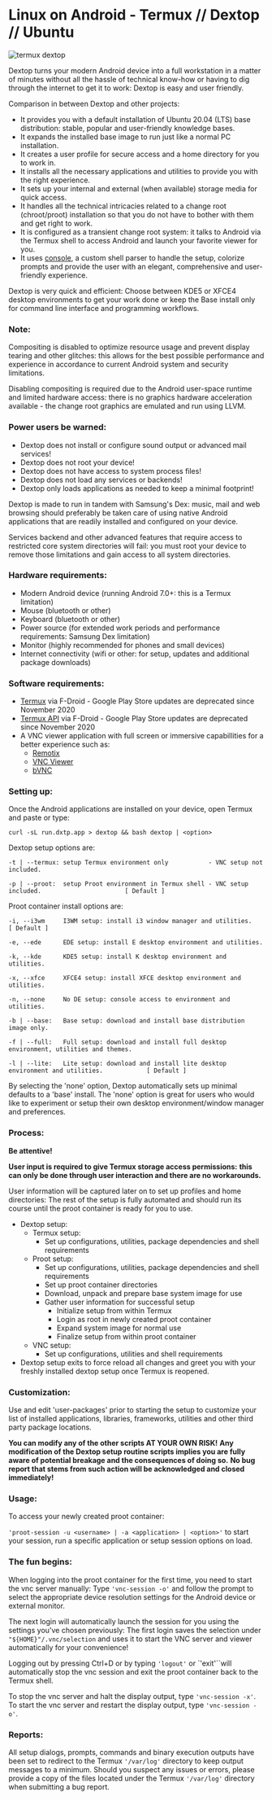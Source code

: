 # Linux on Android -  Termux // Dextop // Ubuntu
 
![termux dextop](https://github.com/nathaneltitane/dextop/blob/master/dextop.png?raw=true)

Dextop turns your modern Android device into a full workstation in a matter of minutes without all the hassle of technical know-how or having to dig through the internet to get it to work: Dextop is easy and user friendly.

Comparison in between Dextop and other projects:

- It provides you with a default installation of Ubuntu 20.04 (LTS) base distribution: stable, popular and user-friendly knowledge bases.
- It expands the installed base image to run just like a normal PC installation.
- It creates a user profile for secure access and a home directory for you to work in.
- It installs all the necessary applications and utilities to provide you with the right experience.
- It sets up your internal and external (when available) storage media for quick access.
- It handles all the technical intricacies related to a change root (chroot/proot) installation so that you do not have to bother with them and get right to work.
- It is configured as a transient change root system: it talks to Android via the Termux shell to access Android and launch your favorite viewer for you.
- It uses [console](https://github.com/nathaneltitane/console), a custom shell parser to handle the setup, colorize prompts and provide the user with an elegant, comprehensive and user-friendly experience.

Dextop is very quick and efficient:
Choose between KDE5 or XFCE4 desktop environments to get your work done or keep the Base install only for command line interface and programming workflows.

### Note:

Compositing is disabled to optimize resource usage and prevent display tearing and other glitches: this allows for the best possible performance and experience in accordance to current Android system and security limitations.

Disabling compositing is required due to the Android user-space runtime and limited hardware access: there is no graphics hardware acceleration available - the change root graphics are emulated and run using LLVM.

### Power users be warned:

- Dextop does not install or configure sound output or advanced mail services!
- Dextop does not root your device!
- Dextop does not have access to system process files!
- Dextop does not load any services or backends!
- Dextop only loads applications as needed to keep a minimal footprint!

Dextop is made to run in tandem with Samsung's Dex: music, mail and web browsing should preferably be taken care of using native Android applications that are readily installed and configured on your device.

Services backend and other advanced features that require access to restricted core system directories will fail: you must root your device to remove those limitations and gain access to all system directories.

### Hardware requirements:

- Modern Android device (running Android 7.0+: this is a Termux limitation)
- Mouse (bluetooth or other)
- Keyboard (bluetooth or other)
- Power source (for extended work periods and performance requirements: Samsung Dex limitation)
- Monitor (highly recommended for phones and small devices)
- Internet connectivity (wifi or other: for setup, updates and additional package downloads)

### Software requirements:

- [Termux](https://f-droid.org/en/packages/com.termux/ "Termux by Fredrik Fornwall")             via F-Droid - Google Play Store updates are deprecated since November 2020
- [Termux API](https://f-droid.org/en/packages/com.termux.api/ "Termux API by Fredrik Fornwall") via F-Droid - Google Play Store updates are deprecated since November 2020
- A VNC viewer application with full screen or immersive capabillities for a better experience such as:
   - [Remotix](https://play.google.com/store/apps/details?id=com.nulana.android.remotix "Remotix Remote Desktop by Nulana")
   - [VNC Viewer ](https://play.google.com/store/apps/details?id=com.realvnc.viewer.android "VNC Viewer by RealVNC Ltd.")
   - [bVNC](https://play.google.com/store/apps/details?id=com.iiordanov.freebVNC "bVNC by Iordan Iordanov")

### Setting up:

Once the Android applications are installed on your device, open Termux and paste or type:

`curl -sL run.dxtp.app > dextop && bash dextop | <option>`

Dextop setup options are:

`-t | --termux: setup Termux environment only           - VNC setup not included.`

`-p | --proot:  setup Proot environment in Termux shell - VNC setup included.                       [ Default ]`

Proot container install options are:

`-i, --i3wm     I3WM setup: install i3 window manager and utilities.                                [ Default ]`


`-e, --ede      EDE setup: install E desktop environment and utilities.`

`-k, --kde      KDE5 setup: install K desktop environment and utilities.`

`-x, --xfce     XFCE4 setup: install XFCE desktop environment and utilities.`

`-n, --none     No DE setup: console access to environment and utilities.`


`-b | --base:   Base setup: download and install base distribution image only.                                 `

`-f | --full:   Full setup: download and install full desktop environment, utilities and themes.               `

`-l | --lite:   Lite setup: download and install lite desktop environment and utilities.            [ Default ]`


By selecting the 'none' option, Dextop automatically sets up minimal defaults to a 'base' install.
The 'none' option is great for users who would like to experiment or setup their own desktop environment/window manager and preferences.

### Process:

**Be attentive!**

**User input is required to give Termux storage access permissions:**
**this can only be done through user interaction and there are no workarounds.**

User information will be captured later on to set up profiles and home directories:
The rest of the setup is fully automated and should run its course until the proot container is ready for you to use.

- Dextop setup:
   - Termux setup:
      - Set up configurations, utilities, package dependencies and shell requirements
   - Proot setup:
      - Set up configurations, utilities, package dependencies and shell requirements
      - Set up proot container directories
      - Download, unpack and prepare base system image for use
      - Gather user information for successful setup
         - Initialize setup from within Termux
         - Login as root in newly created proot container
         - Expand system image for normal use
         - Finalize setup from within proot container
   - VNC setup:
      - Set up configurations, utilities and shell requirements
- Dextop setup exits to force reload all changes and greet you with your freshly installed dextop setup once Termux is reopened.

### Customization:

Use and edit 'user-packages' prior to starting the setup to customize your list of installed applications, libraries, frameworks, utilities and other third party package locations.

**You can modify any of the other scripts AT YOUR OWN RISK!**
**Any modification of the Dextop setup routine scripts implies you are fully aware of potential breakage and the consequences of doing so.**
**No bug report that stems from such action will be acknowledged and closed immediately!**

### Usage:

To access your newly created proot container:

`'proot-session -u <username> | -a <application> | <option>'` to start your session, run a specific application or setup session options on load.

### The fun begins:

When logging into the proot container for the first time, you need to start the vnc server manually:
Type `'vnc-session -o'` and follow the prompt to select the appropriate device resolution settings for the Android device or external monitor.


The next login will automatically launch the session for you using the settings you've chosen previously:
The first login saves the selection under `"${HOME}"/.vnc/selection` and uses it to start the VNC server and viewer automatically for your convenience!

Logging out by pressing Ctrl+D or by typing `'logout'` or `'exit'``will automatically stop the vnc session and exit the proot container back to the Termux shell.

To stop the vnc server and halt the display output, type `'vnc-session -x'`.
To start the vnc server and restart the display output, type `'vnc-session -o'`.

### Reports:

All setup dialogs, prompts, commands and binary execution outputs have been set to redirect to the Termux `'/var/log'` directory to keep output messages to a minimum.
Should you suspect any issues or errors, please provide a copy of the files located under the Termux `'/var/log'` directory when submitting a bug report.
